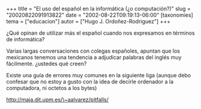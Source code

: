 +++
title = "El uso del español en la informática (¿o computación?)"
slug = "20020822091913822"
date = "2002-08-22T09:19:13-06:00"
[taxonomies]
tema = ["educacion"]
autor = ["Hugo J. Ordoñez-Rodriguez"]
+++

¿Qué opinan de utilizar más el español cuando nos expresamos en términos
de informática?

Varias largas conversaciones con colegas españoles, apuntan que los
mexicanos tenemos una tendencia a adjudicar palabras del inglés muy
fácilmente. ¿ustedes qué creen?

Existe una guía de errores muy comunes en la siguiente liga (aunque debo
confesar que no estoy a gusto con la idea de decirle ordenador a la
computadora, ni octetos a los bytes)

<http://maja.dit.upm.es/\~aalvarez/pitfalls/>
